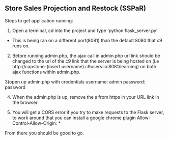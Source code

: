 

## Store Sales Projection and Restock (SSPaR)

Steps to get application running:

1) Open a terminal, cd into the project and type 'python flask_server.py'
- This is being ran on a different port(8081) than the default 8080 that c9 runs on.

2) Before running admin.php, the ajax call in admin.php url link should be changed to the url of the c9 link that the server is being hosted on (i.e http://capstone-(insert username).c9users.io:8081/learning) on both ajax functions within admin.php.

3)open up admin.php with credentials
username: admin
password: password

4) When the admin.php is up, remove the s from https in your URL link in the browser.

5) You will get a CORS error if you try to make requests to the Flask server, to work around that you can install a google chrome plugin Allow-Control-Allow-Origin: *

From there you should be good to go.
